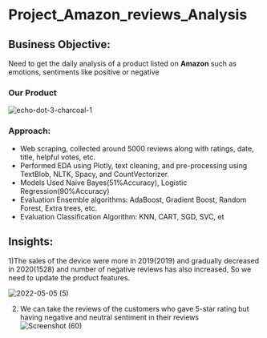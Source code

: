 # Project_Amazon_reviews_Analysis

## Business Objective:
Need to get the daily analysis of a product listed on **Amazon** such as emotions, sentiments like positive or negative

### Our Product
![echo-dot-3-charcoal-1](https://user-images.githubusercontent.com/97623883/184384384-0040b721-b943-4f7b-aad4-488e869416a4.jpg)

### Approach:
*  Web scraping, collected around 5000 reviews along with ratings, date, title, helpful votes, etc.
* Performed EDA using Plotly, text cleaning, and pre-processing using TextBlob, NLTK, Spacy, and 
CountVectorizer.
*  Models Used Naïve Bayes(51%Accuracy), Logistic Regression(90%Accuracy)
*  Evaluation Ensemble algorithms: AdaBoost, Gradient Boost, Random Forest, Extra trees, etc.
* Evaluation Classification Algorithm: KNN, CART, SGD, SVC, et

## Insights:
1)The sales of the device were more in 2019(2019) and gradually decreased in 2020(1528) and number of negative reviews has also increased, So we need to update the product features.

![2022-05-05 (5)](https://user-images.githubusercontent.com/97623883/185196531-2d7e1ce2-464a-45ab-be19-6537aec07c5b.png)

2) We can take the reviews of the customers who gave 5-star rating but having negative and neutral sentiment in their reviews
![Screenshot (60)](https://user-images.githubusercontent.com/97623883/185430914-e3f87c3b-6b2e-4e2f-87d4-7dd5e2003a05.png)
